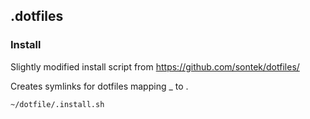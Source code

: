 ## .dotfiles

### Install
Slightly modified install script from https://github.com/sontek/dotfiles/

Creates symlinks for dotfiles mapping _ to .        

    ~/dotfile/.install.sh                     
